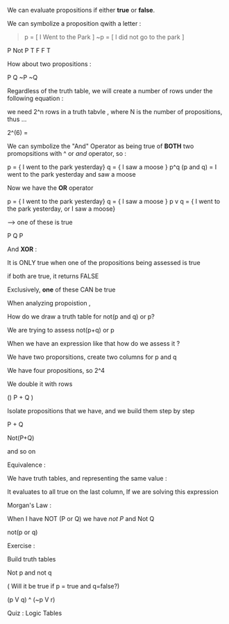 




We can evaluate propositions if either **true** or **false**. 





We can symbolize a proposition qwith a letter : 



>p = [ I Went to the Park ]
>~p = [ I did not go to the park ]




P                           Not P 
T                              F
F                              T




How about two propositions : 


P                Q                ~P             ~Q






Regardless of the truth table, we will create a number of rows under the following equation : 


we need 2^n rows in a truth tabvle , where N is the number of propositions, thus ...



2^(6) = 



We can symbolize the "And" Operator as being true of **BOTH** two promopsitions with ^ or *and* operator, so : 


p = { I went to the park yesterday}
q = { I saw a moose }
p^q (p and q) = I went to the park yesterday and saw a moose 




Now we have the **OR** operator 

p = { I went to the park yesterday}
q = { I saw a moose }
p v q = { I went to the park yesterday, or I saw a moose} 

--> one of these is true


P               Q                  P






And **XOR** : 


It is ONLY true when one of the propositions being assessed is true 


if both are true, it returns FALSE


Exclusively, **one** of these CAN be true



When analyzing propoistion ,


How do we draw a truth table for not(p and q) or p?


We are trying to assess not(p+q) or p


When we have an expression like that how do we assess it ?


We have two proporsitions, create two columns for p and q 


We have four propositions, so 2^4 

We double it with rows  


() P + Q )

Isolate propositions that we have, and we build them step by step 


P + Q 

Not(P+Q)

and so on 










Equivalence : 



We have truth tables, and representing the same value : 


It evaluates to all true on the last column, If we are solving this expression 




Morgan's Law : 


When I have NOT (P or Q) we have *not P* and Not Q

not(p or q)






Exercise : 


Build truth tables 


Not p and not q

( Will it be true if p = true and q=false?)


(p V q) ^ (~p V r)




Quiz : Logic Tables 
















